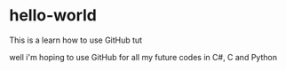 # hello-world
This is a learn how to use GitHub tut

well i'm hoping to use GitHub for all my future codes in C#, C and Python
